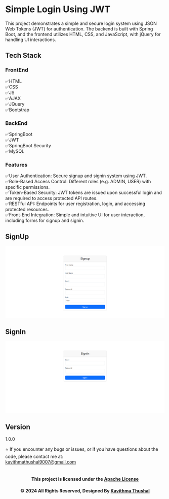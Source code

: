 # Simple Login Using JWT

This project demonstrates a simple and secure login system using JSON Web Tokens (JWT) for authentication. The backend
is built with Spring Boot, and the frontend utilizes HTML, CSS, and JavaScript, with jQuery for handling UI
interactions.

## Tech Stack

### FrontEnd

✅HTML<br/>
✅CSS<br/>
✅JS<br/>
✅AJAX<br/>
✅JQuery<br/>
✅Bootstrap<br/>

### BackEnd

✅SpringBoot<br/>
✅JWT<br/>
✅SpringBoot Security<br/>
✅MySQL<br/>

### Features

✅User Authentication: Secure signup and signin system using JWT.<br/>
✅Role-Based Access Control: Different roles (e.g. ADMIN, USER) with specific permissions.<br/>
✅Token-Based Security: JWT tokens are issued upon successful login and are required to access protected API routes.<br/>
✅RESTful API: Endpoints for user registration, login, and accessing protected resources.<br/>
✅Front-End Integration: Simple and intuitive UI for user interaction, including forms for signup and signin.<br/>

## SignUp

<img src="ss/SignUp.png">

## SignIn

<img src="ss/SignIn.png">

## Version

1.0.0

⭐️ If you encounter any bugs or issues, or if you have questions about the code, please contact me at:<br/>
[kavithmathushal9007@gmail.com](mailto:kavithmathushal9007@gmail.com)<br/><br/>

<div align="center">

#### This project is licensed under the [Apache License](LICENSE)

#### © 2024 All Rights Reserved, Designed By [Kavithma Thushal](https://github.com/Kavithma-Thushal)

</div>
